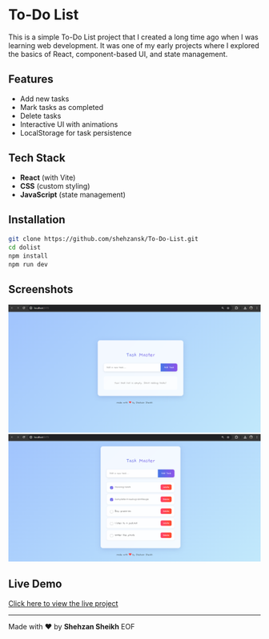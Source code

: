 # To-Do List

This is a simple To-Do List project that I created a long time ago when I was learning web development. It was one of my early projects where I explored the basics of React, component-based UI, and state management.

## Features
-  Add new tasks
-  Mark tasks as completed
-  Delete tasks
-  Interactive UI with animations
-  LocalStorage for task persistence

## Tech Stack
- **React** (with Vite)
- **CSS** (custom styling)
- **JavaScript** (state management)

## Installation
```bash
git clone https://github.com/shehzansk/To-Do-List.git
cd dolist
npm install
npm run dev
```

## Screenshots
![Screenshot 1](Screenshots/S1.png) <br>
![Screenshot 2](Screenshots/S2.png) 

## Live Demo
[Click here to view the live project]([#](https://to-do-list-vkfr.onrender.com/))

---

Made with ❤️ by **Shehzan Sheikh**
EOF
